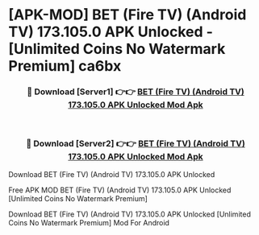 # [APK-MOD] BET (Fire TV) (Android TV) 173.105.0 APK Unlocked - [Unlimited Coins No Watermark Premium] ca6bx



<div align="center">
<h3>🔴 Download [Server1] 👉👉 <a href="https://momento.my/?title=BET_(Fire_TV)_(Android_TV)_173.105.0_APK_Unlocked">BET (Fire TV) (Android TV) 173.105.0 APK Unlocked Mod Apk</a></h3><br>

<h3>🔴 Download [Server2] 👉👉 <a href="https://momento.my/?title=BET_(Fire_TV)_(Android_TV)_173.105.0_APK_Unlocked">BET (Fire TV) (Android TV) 173.105.0 APK Unlocked Mod Apk</a></h3>
</div>



Download BET (Fire TV) (Android TV) 173.105.0 APK Unlocked 

Free APK MOD BET (Fire TV) (Android TV) 173.105.0 APK Unlocked [Unlimited Coins No Watermark Premium]

Download BET (Fire TV) (Android TV) 173.105.0 APK Unlocked [Unlimited Coins No Watermark Premium] Mod For Android
